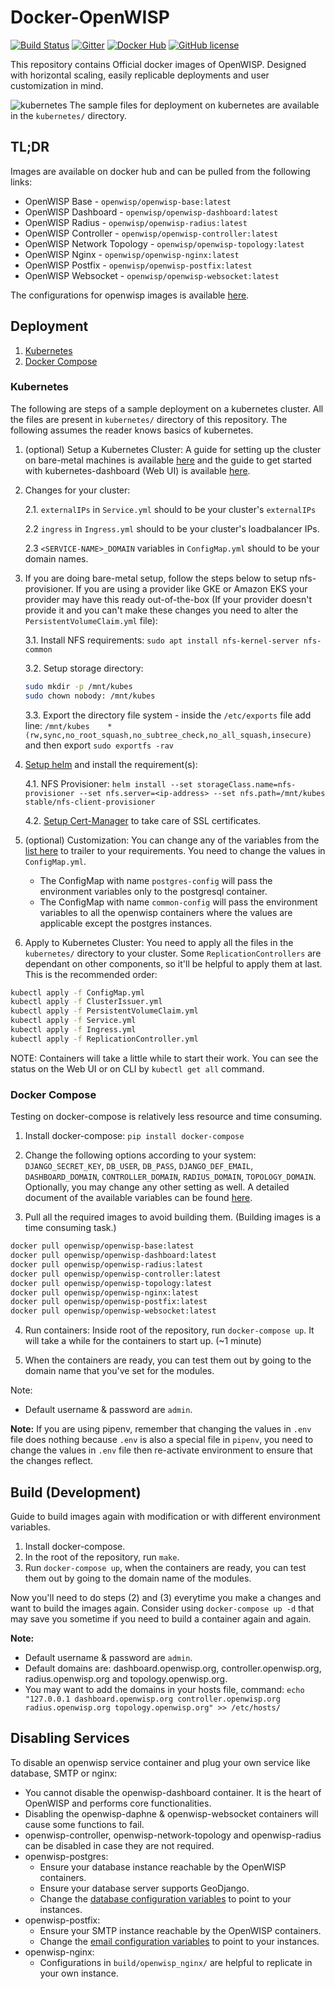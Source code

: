 # Docker-OpenWISP

[![Build Status](https://travis-ci.org/openwisp/docker-openwisp.svg?branch=master)](https://travis-ci.org/openwisp/docker-openwisp)
[![Gitter](https://img.shields.io/gitter/room/openwisp/general.svg)](https://gitter.im/openwisp/general)
[![Docker Hub](https://img.shields.io/badge/docker--hub-openwisp-blue.svg)](https://hub.docker.com/u/openwisp)
[![GitHub license](https://img.shields.io/github/license/atb00ker/docker-openwisp.svg)](https://github.com/atb00ker/docker-openwisp/blob/master/LICENSE)

This repository contains Official docker images of OpenWISP. Designed with horizontal scaling, easily replicable deployments and user customization in mind.

![kubernetes](https://i.ibb.co/rGpLq4y/ss1.png)
The sample files for deployment on kubernetes are available in the `kubernetes/` directory.

## TL;DR

Images are available on docker hub and can be pulled from the following links:
- OpenWISP Base - `openwisp/openwisp-base:latest`
- OpenWISP Dashboard - `openwisp/openwisp-dashboard:latest`
- OpenWISP Radius - `openwisp/openwisp-radius:latest`
- OpenWISP Controller - `openwisp/openwisp-controller:latest`
- OpenWISP Network Topology - `openwisp/openwisp-topology:latest`
- OpenWISP Nginx - `openwisp/openwisp-nginx:latest`
- OpenWISP Postfix - `openwisp/openwisp-postfix:latest`
- OpenWISP Websocket - `openwisp/openwisp-websocket:latest`

The configurations for openwisp images is available [here](docs/ENV.md).

## Deployment

1. [Kubernetes](#kubernetes)
2. [Docker Compose](#docker-compose)

### Kubernetes

The following are steps of a sample deployment on a kubernetes cluster. All the files are present in `kubernetes/` directory of this repository.
The following assumes the reader knows basics of kubernetes.

1. (optional) Setup a Kubernetes Cluster: A guide for setting up the cluster on bare-metal machines is available [here](https://blog.alexellis.io/kubernetes-in-10-minutes/) and the guide to get started with kubernetes-dashboard (Web UI) is available [here](https://github.com/kubernetes/dashboard).

2. Changes for your cluster:

   2.1. `externalIPs` in `Service.yml` should to be your cluster's `externalIPs`

   2.2 `ingress` in `Ingress.yml` should to be your cluster's loadbalancer IPs.

   2.3 `<SERVICE-NAME>_DOMAIN` variables in `ConfigMap.yml` should to be your domain names.

3. If you are doing bare-metal setup, follow the steps below to setup nfs-provisioner. If you are using a provider like GKE or Amazon EKS your provider may have this ready out-of-the-box (If your provider doesn't provide it and you can't make these changes you need to alter the `PersistentVolumeClaim.yml` file):

   3.1. Install NFS requirements: `sudo apt install nfs-kernel-server nfs-common`

   3.2. Setup storage directory:

   ```bash
   sudo mkdir -p /mnt/kubes
   sudo chown nobody: /mnt/kubes
   ```

   3.3. Export the directory file system - inside the `/etc/exports` file add line: `/mnt/kubes    *(rw,sync,no_root_squash,no_subtree_check,no_all_squash,insecure)` and then export `sudo exportfs -rav`

4. [Setup helm](https://helm.sh/docs/using_helm/) and install the requirement(s):

   4.1. NFS Provisioner: `helm install --set storageClass.name=nfs-provisioner --set nfs.server=<ip-address> --set nfs.path=/mnt/kubes stable/nfs-client-provisioner`

   4.2. [Setup Cert-Manager](https://docs.cert-manager.io/en/latest/getting-started/install/) to take care of SSL certificates.

5. (optional) Customization: You can change any of the variables from the [list here](docs/ENV.md) to trailer to your requirements. You need to change the values in `ConfigMap.yml`.

   - The ConfigMap with name `postgres-config` will pass the environment variables only to the postgresql container.
   - The ConfigMap with name `common-config` will pass the environment variables to all the openwisp containers where the values are applicable except the postgres instances.

6. Apply to Kubernetes Cluster: You need to apply all the files in the `kubernetes/` directory to your cluster. Some `ReplicationControllers` are dependant on other components, so it'll be helpful to apply them at last. This is the recommended order:

```bash
kubectl apply -f ConfigMap.yml
kubectl apply -f ClusterIssuer.yml
kubectl apply -f PersistentVolumeClaim.yml
kubectl apply -f Service.yml
kubectl apply -f Ingress.yml
kubectl apply -f ReplicationController.yml
```

NOTE: Containers will take a little while to start their work. You can see the status on the Web UI or on CLI by `kubectl get all` command.

### Docker Compose

Testing on docker-compose is relatively less resource and time consuming.

1. Install docker-compose: `pip install docker-compose`

2. Change the following options according to your system: `DJANGO_SECRET_KEY`, `DB_USER`, `DB_PASS`, `DJANGO_DEF_EMAIL`, `DASHBOARD_DOMAIN`, `CONTROLLER_DOMAIN`, `RADIUS_DOMAIN`, `TOPOLOGY_DOMAIN`. Optionally, you may change any other setting as well. A detailed document of the available variables can be found [here](docs/ENV.md).

3. Pull all the required images to avoid building them. (Building images is a time consuming task.)

```bash
docker pull openwisp/openwisp-base:latest
docker pull openwisp/openwisp-dashboard:latest
docker pull openwisp/openwisp-radius:latest
docker pull openwisp/openwisp-controller:latest
docker pull openwisp/openwisp-topology:latest
docker pull openwisp/openwisp-nginx:latest
docker pull openwisp/openwisp-postfix:latest
docker pull openwisp/openwisp-websocket:latest
```

4. Run containers: Inside root of the repository, run `docker-compose up`. It will take a while for the containers to start up. (~1 minute)

5. When the containers are ready, you can test them out by going to the domain name that you've set for the modules.

Note:
   - Default username & password are `admin`.

**Note:** If you are using pipenv, remember that changing the values in `.env` file does nothing because `.env` is also a special file in `pipenv`, you need to change the values in `.env` file then re-activate environment to ensure that the changes reflect.

## Build (Development)

Guide to build images again with modification or with different environment variables.

1. Install docker-compose.
2. In the root of the repository, run `make`.
3. Run `docker-compose up`, when the containers are ready, you can test them out by going to the domain name of the modules.

Now you'll need to do steps (2) and (3) everytime you make a changes and want to build the images again. Consider using `docker-compose up -d` that may save you sometime if you need to build a container again and again.

**Note:**
   - Default username & password are `admin`.
   - Default domains are: dashboard.openwisp.org, controller.openwisp.org, radius.openwisp.org and topology.openwisp.org.
   - You may want to add the domains in your hosts file, command: `echo "127.0.0.1 dashboard.openwisp.org controller.openwisp.org radius.openwisp.org topology.openwisp.org" >> /etc/hosts/`

## Disabling Services

To disable an openwisp service container and plug your own service like database, SMTP or nginx:

- You cannot disable the openwisp-dashboard container. It is the heart of OpenWISP and performs core functionalities.
- Disabling the openwisp-daphne & openwisp-websocket containers will cause some functions to fail.
- openwisp-controller, openwisp-network-topology and openwisp-radius can be disabled in case they are not required.
- openwisp-postgres:
   - Ensure your database instance reachable by the OpenWISP containers.
   - Ensure your database server supports GeoDjango.
   - Change the [database configuration variables](docs/ENV.md) to point to your instances.
- openwisp-postfix:
   - Ensure your SMTP instance reachable by the OpenWISP containers.
   - Change the [email configuration variables](docs/ENV.md) to point to your instances.
- openwisp-nginx:
   - Configurations in `build/openwisp_nginx/` are helpful to replicate in your own instance.
